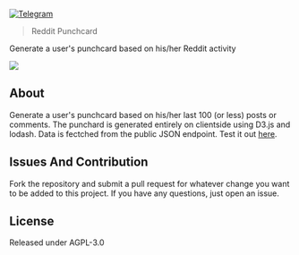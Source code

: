 [![Telegram](https://img.shields.io/badge/%F0%9F%92%AC_Telegram-kamikazechaser-blue.svg?style=flat-square)](https://telegram.me/kamikazechaser)

> Reddit Punchcard

Generate a user's punchcard based on his/her Reddit activity

<img src=https://i.imgur.com/QcOKBvPg.png>

## About

Generate a user's punchcard based on his/her last 100 (or less) posts or comments. The punchard is generated entirely on clientside using D3.js and lodash. Data is fectched from the public JSON endpoint. Test it out [here](https://kamikazechaser.github.io/reddit-punchcard/index.html).

## Issues And Contribution

Fork the repository and submit a pull request for whatever change you want to be added to this project. If you have any questions, just open an issue.

## License

Released under AGPL-3.0